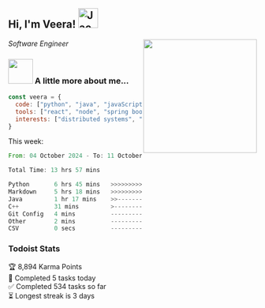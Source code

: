 <h2> Hi, I'm Veera! <img src="https://raw.githubusercontent.com/Tarikul-Islam-Anik/Animated-Fluent-Emojis/master/Emojis/Activities/Jack-O-Lantern.png" alt="Jack-O-Lantern" width="40" height="40" /></h2>
<img align='right' src="https://user-images.githubusercontent.com/74038190/213911110-aedbef38-a29f-4b6b-a65c-11608b4f75a5.gif" width="230">
<p><em>Software Engineer</em></p>


### <img src="https://user-images.githubusercontent.com/74038190/216656963-09118229-8a9e-4af0-910c-c37f35f2e210.gif" width="50"> A little more about me...  

```javascript
const veera = {
  code: ["python", "java", "javaScript", "typeScript", "c++"],
  tools: ["react", "node", "spring boot", "docker", "next.JS", "aws"],
  interests: ["distributed systems", "enterprise software", "parallel computing", "cloud computing", "machine learning", "AI"]
}
```
This week:
<!--START_SECTION:waka-->

```rust
From: 04 October 2024 - To: 11 October 2024

Total Time: 13 hrs 57 mins

Python       6 hrs 45 mins   >>>>>>>>>>>>-------------   48.25 %
Markdown     5 hrs 18 mins   >>>>>>>>>----------------   37.86 %
Java         1 hr 17 mins    >>-----------------------   09.19 %
C++          31 mins         >------------------------   03.76 %
Git Config   4 mins          -------------------------   00.56 %
Other        2 mins          -------------------------   00.31 %
CSV          0 secs          -------------------------   00.09 %
```

<!--END_SECTION:waka-->


### Todoist Stats

<!-- TODO-IST:START -->
🏆  8,894 Karma Points           
🌸  Completed 5 tasks today           
✅  Completed 534 tasks so far           
⏳  Longest streak is 3 days
<!-- TODO-IST:END -->
<!--
Profile views:
[![](https://visitcount.itsvg.in/api?id=veeravivekt&label=Profile%20Views&color=1&icon=2&pretty=false)](https://visitcount.itsvg.in)
-->

